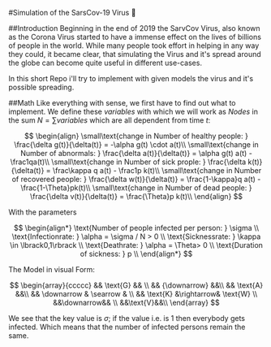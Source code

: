 #Simulation of the SarsCov-19 Virus 🦠

##Introduction
Beginning in the end of 2019 the SarvCov Virus, also known as the Corona Virus started to have a immense effect on the lives of billions of people in the world. While many people took effort in helping in any way they could, it became clear, that simulating the Virus and it's spread around the globe can become quite useful in different use-cases.

In this short Repo i'll try to implement with given models the virus and it's possible spreading.

##Math
Like everything with sense, we first have to find out what to implement. We define these _variables_ with which we will work as _Nodes_ in the sum $N = \sum \textit{variables}$ which are all dependent from time $t$:

$$
\begin{align}
\small\text{change in Number of healthy people:  }  \frac{\delta g(t)}{\delta(t)} = -\alpha g(t) \cdot a(t)\\
\small\text{change in Number of abnormals:  }  \frac{\delta a(t)}{\delta(t)} = \alpha g(t) a(t) - \frac1qa(t)\\
\small\text{change in Number of sick prople:  }  \frac{\delta k(t)}{\delta(t)} = \frac\kappa q a(t) - \frac1p k(t)\\
\small\text{change in Number of recovered people:  }  \frac{\delta w(t)}{\delta(t)} = \frac{1-\kappa}q a(t) - \frac{1-\Theta}pk(t)\\
\small\text{change in Number of dead people:  }  \frac{\delta v(t)}{\delta(t)} = \frac{\Theta}p k(t)\\
\end{align}
$$

With the parameters

$$
\begin{align*}
\text{Number of people infected per person: } \sigma \\
\text{Infectionrate: } \alpha = \sigma / N > 0 \\
\text{Sicknessrate: } \kappa \in \lbrack0,1\rbrack \\
\text{Deathrate: } \alpha = \Theta> 0 \\
\text{Duration of sickness: } p \\
\end{align*}
$$

The Model in visual Form:

$$
\begin{array}{ccccc}
&& \text{G} && \\
&& {\downarrow}  &&\\
&& \text{A} &&\\
&& \downarrow & \searrow & \\
&& \text{K} &\rightarrow& \text{W} \\
&&\downarrow&& \\
&&\text{V}&&\\
\end{array}
$$

We see that the key value is $\sigma$; if the value i.e. is 1 then everybody gets infected. Which means that the number of infected persons remain the same.
